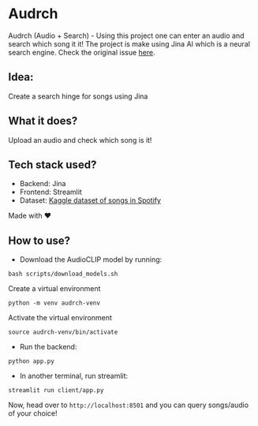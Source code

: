 # Audrch
Audrch (Audio + Search) - Using this project one can enter an audio and search which song it it! The project is make using Jina AI which is a neural search engine.
Check the original issue [here](https://github.com/jina-ai/jina/issues/3650).

## Idea:
Create a search hinge for songs using Jina

## What it does?
Upload an audio and check which song is it!

## Tech stack used?
- Backend: Jina
- Frontend: Streamlit
- Dataset: [Kaggle dataset of songs in Spotify](https://www.kaggle.com/mrmorj/dataset-of-songs-in-spotify)

Made with ❤️

## How to use?
- Download the AudioCLIP model by running:

```
bash scripts/download_models.sh
```

Create a virtual environment

```
python -m venv audrch-venv
```

Activate the virtual environment

```
source audrch-venv/bin/activate
```

- Run the backend:

```
python app.py
```

- In another terminal, run streamlit:

```
streamlit run client/app.py
```

Now, head over to `http://localhost:8501` and you can query songs/audio of your choice!
